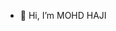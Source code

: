 - 👋 Hi, I’m MOHD HAJI
<!---
MOHDHAJI12/MOHDHAJI12 is a ✨ special ✨ repository because its `README.md` (this file) appears on your GitHub profile.
You can click the Preview link to take a look at your changes.
--->
